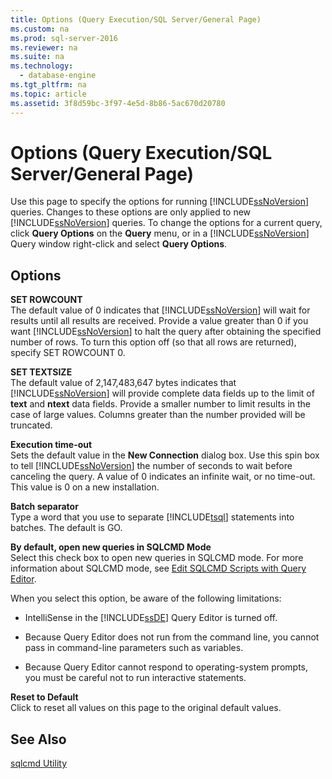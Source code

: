 ```yaml
---
title: Options (Query Execution/SQL Server/General Page)
ms.custom: na
ms.prod: sql-server-2016
ms.reviewer: na
ms.suite: na
ms.technology: 
  - database-engine
ms.tgt_pltfrm: na
ms.topic: article
ms.assetid: 3f8d59bc-3f97-4e5d-8b86-5ac670d20780
---
```

# Options (Query Execution/SQL Server/General Page)
  Use this page to specify the options for running [!INCLUDE[ssNoVersion](../../Token/Other/ssNoVersion_md.md)] queries. Changes to these options are only applied to new [!INCLUDE[ssNoVersion](../../Token/Other/ssNoVersion_md.md)] queries. To change the options for a current query, click **Query Options** on the **Query** menu, or in a [!INCLUDE[ssNoVersion](../../Token/Other/ssNoVersion_md.md)] Query window right\-click and select **Query Options**.  
  
## Options  
 **SET ROWCOUNT**  
 The default value of 0 indicates that [!INCLUDE[ssNoVersion](../../Token/Other/ssNoVersion_md.md)] will wait for results until all results are received. Provide a value greater than 0 if you want [!INCLUDE[ssNoVersion](../../Token/Other/ssNoVersion_md.md)] to halt the query after obtaining the specified number of rows. To turn this option off \(so that all rows are returned\), specify SET ROWCOUNT 0.  
  
 **SET TEXTSIZE**  
 The default value of 2,147,483,647 bytes indicates that [!INCLUDE[ssNoVersion](../../Token/Other/ssNoVersion_md.md)] will provide complete data fields up to the limit of **text** and **ntext** data fields. Provide a smaller number to limit results in the case of large values. Columns greater than the number provided will be truncated.  
  
 **Execution time\-out**  
 Sets the default value in the **New Connection** dialog box. Use this spin box to tell [!INCLUDE[ssNoVersion](../../Token/Other/ssNoVersion_md.md)] the number of seconds to wait before canceling the query. A value of 0 indicates an infinite wait, or no time\-out. This value is 0 on a new installation.  
  
 **Batch separator**  
 Type a word that you use to separate [!INCLUDE[tsql](../../Token/Other/tsql_md.md)] statements into batches. The default is GO.  
  
 **By default, open new queries in SQLCMD Mode**  
 Select this check box to open new queries in SQLCMD mode. For more information about SQLCMD mode, see [Edit SQLCMD Scripts with Query Editor](../../Topics/TopicNameNotContainA/Edit-SQLCMD-Scripts-with-Query-Editor.md).  
  
 When you select this option, be aware of the following limitations:  
  
-   IntelliSense in the [!INCLUDE[ssDE](../../Token/Other/ssDE_md.md)] Query Editor is turned off.  
  
-   Because Query Editor does not run from the command line, you cannot pass in command\-line parameters such as variables.  
  
-   Because Query Editor cannot respond to operating\-system prompts, you must be careful not to run interactive statements.  
  
 **Reset to Default**  
 Click to reset all values on this page to the original default values.  
  
## See Also  
 [sqlcmd Utility](../../Topics/TopicNameNotContainA/sqlcmd-Utility.md)  
  
  